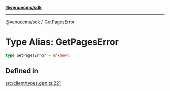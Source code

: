 [**@venuecms/sdk**](../Index.md)

***

[@venuecms/sdk](../Index.md) / GetPagesError

# Type Alias: GetPagesError

```ts
type GetPagesError = unknown;
```

## Defined in

[src/client/types.gen.ts:221](https://github.com/venuecms/sdk/blob/f338eea324f851f70433ff3fb95078fc3e71e02a/src/client/types.gen.ts#L221)

